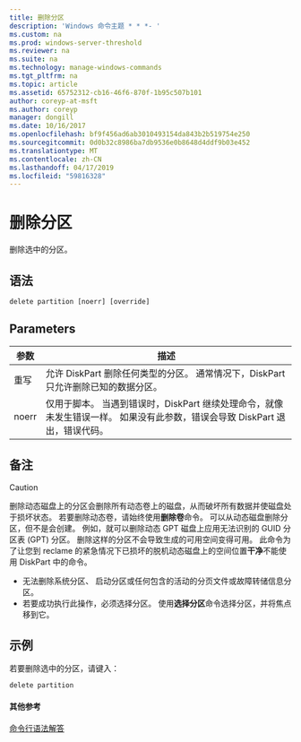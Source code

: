 ```yaml
---
title: 删除分区
description: 'Windows 命令主题 * * *- '
ms.custom: na
ms.prod: windows-server-threshold
ms.reviewer: na
ms.suite: na
ms.technology: manage-windows-commands
ms.tgt_pltfrm: na
ms.topic: article
ms.assetid: 65752312-cb16-46f6-870f-1b95c507b101
author: coreyp-at-msft
ms.author: coreyp
manager: dongill
ms.date: 10/16/2017
ms.openlocfilehash: bf9f456ad6ab3010493154da843b2b519754e250
ms.sourcegitcommit: 0d0b32c8986ba7db9536e0b8648d4ddf9b03e452
ms.translationtype: MT
ms.contentlocale: zh-CN
ms.lasthandoff: 04/17/2019
ms.locfileid: "59816328"
---
```

# <a name="delete-partition"></a>删除分区



删除选中的分区。

## <a name="syntax"></a>语法

```
delete partition [noerr] [override]
```

## <a name="parameters"></a>Parameters

|参数|描述|
|---------|-----------|
|重写|允许 DiskPart 删除任何类型的分区。 通常情况下，DiskPart 只允许删除已知的数据分区。|
|noerr|仅用于脚本。 当遇到错误时，DiskPart 继续处理命令，就像未发生错误一样。 如果没有此参数，错误会导致 DiskPart 退出，错误代码。|

## <a name="remarks"></a>备注

> [!CAUTION]
> 删除动态磁盘上的分区会删除所有动态卷上的磁盘，从而破坏所有数据并使磁盘处于损坏状态。 若要删除动态卷，请始终使用**删除卷**命令。 可以从动态磁盘删除分区，但不是会创建。 例如，就可以删除动态 GPT 磁盘上应用无法识别的 GUID 分区表 (GPT) 分区。 删除这样的分区不会导致生成的可用空间变得可用。 此命令为了让您到 reclame 的紧急情况下已损坏的脱机动态磁盘上的空间位置**干净**不能使用 DiskPart 中的命令。
-   无法删除系统分区、 启动分区或任何包含的活动的分页文件或故障转储信息分区。
-   若要成功执行此操作，必须选择分区。 使用**选择分区**命令选择分区，并将焦点移到它。

## <a name="BKMK_examples"></a>示例

若要删除选中的分区，请键入：
```
delete partition
```

#### <a name="additional-references"></a>其他参考

[命令行语法解答](command-line-syntax-key.md)

